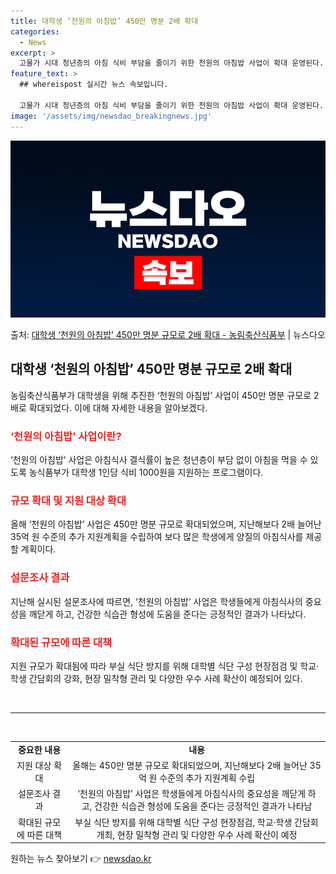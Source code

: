 ```yaml
---
title: 대학생 ‘천원의 아침밥’ 450만 명분 2배 확대
categories:
  - News
excerpt: >
  고물가 시대 청년층의 아침 식비 부담을 줄이기 위한 천원의 아침밥 사업이 확대 운영된다. 농림축산식품부는 대…
feature_text: >
  ## whereispost 실시간 뉴스 속보입니다.

  고물가 시대 청년층의 아침 식비 부담을 줄이기 위한 천원의 아침밥 사업이 확대 운영된다. 농림축산식품부는 대…
image: '/assets/img/newsdao_breakingnews.jpg'
---
```


![뉴스다오 속보](/assets/img/newsdao_breakingnews.jpg)

<p>출처: <a href="https://newsdao.kr/3029" rel="dofollow">대학생 ‘천원의 아침밥’ 450만 명분 규모로 2배 확대 - 농림축산식품부</a> | 뉴스다오</p>

<h2 data-ke-size="size26">대학생 ‘천원의 아침밥’ 450만 명분 규모로 2배 확대</h2>
<p data-ke-size="size16">농림축산식품부가 대학생을 위해 추진한 ‘천원의 아침밥’ 사업이 450만 명분 규모로 2배로 확대되었다. 이에 대해 자세한 내용을 알아보겠다.</p>

<h3><b><span style="color: #ee2323;">‘천원의 아침밥’ 사업이란?</span></b></h3>
<p data-ke-size="size16">‘천원의 아침밥’ 사업은 아침식사 결식률이 높은 청년층이 부담 없이 아침을 먹을 수 있도록 농식품부가 대학생 1인당 식비 1000원을 지원하는 프로그램이다.</p>

<h3><b><span style="color: #ee2323;">규모 확대 및 지원 대상 확대</span></b></h3>
<p data-ke-size="size16">올해 ‘천원의 아침밥’ 사업은 450만 명분 규모로 확대되었으며, 지난해보다 2배 늘어난 35억 원 수준의 추가 지원계획을 수립하여 보다 많은 학생에게 양질의 아침식사를 제공할 계획이다.</p>

<h3><b><span style="color: #ee2323;">설문조사 결과</span></b></h3>
<p data-ke-size="size16">지난해 실시된 설문조사에 따르면, ‘천원의 아침밥’ 사업은 학생들에게 아침식사의 중요성을 깨닫게 하고, 건강한 식습관 형성에 도움을 준다는 긍정적인 결과가 나타났다.</p>

<h3><b><span style="color: #ee2323;">확대된 규모에 따른 대책</span></b></h3>
<p data-ke-size="size16">지원 규모가 확대됨에 따라 부실 식단 방지를 위해 대학별 식단 구성 현장점검 및 학교·학생 간담회의 강화, 현장 밀착형 관리 및 다양한 우수 사례 확산이 예정되어 있다.</p>

<p data-ke-size="size16">&nbsp;</p>
<hr>
<p data-ke-size="size16">&nbsp;</p>

<table>
	<tbody>
		<tr>
			<td style="text-align: center; height: 17px;"><b>중요한 내용</b></td>
			<td style="text-align: center; height: 17px;"><b>내용</b></td>
		</tr>
		<tr>
			<td style="text-align: center;">지원 대상 확대</td>
			<td style="text-align: center;">올해는 450만 명분 규모로 확대되었으며, 지난해보다 2배 늘어난 35억 원 수준의 추가 지원계획 수립</td>
		</tr>
		<tr>
			<td style="text-align: center;">설문조사 결과</td>
			<td style="text-align: center;">‘천원의 아침밥’ 사업은 학생들에게 아침식사의 중요성을 깨닫게 하고, 건강한 식습관 형성에 도움을 준다는 긍정적인 결과가 나타남</td>
		</tr>
		<tr>
			<td style="text-align: center;">확대된 규모에 따른 대책</td>
			<td style="text-align: center;">부실 식단 방지를 위해 대학별 식단 구성 현장점검, 학교·학생 간담회 개최, 현장 밀착형 관리 및 다양한 우수 사례 확산이 예정</td>
		</tr>
	</tbody>
</table>
 

원하는 뉴스 찾아보기 👉 <a href="https://newsdao.kr" rel="dofollow">newsdao.kr</a>



